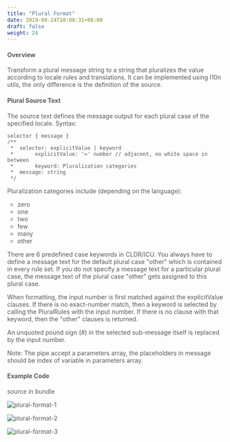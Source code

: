 ```yaml
---
title: "Plural Format"
date: 2019-09-24T20:08:31+08:00
draft: false
weight: 24
---
```



#### **Overview**

Transform a plural message string to a string that pluralizes the value according to locale rules and translations. It can be implemented using l10n utils, the only difference is the definition of the source.


#### **Plural Source Text**

The source text defines the message output for each plural case of the specified locale. Syntax:

```
selector { message }
/**
 *  selector: explicitValue | keyword
 *       explicitValue: '=' number // adjacent, no white space in between
 *       keyword: Pluralization categories
 *  message: string
 */

 ```

 Pluralization categories include (depending on the language):

- zero
- one
- two
- few
- many
- other

There are 6 predefined case keywords in CLDR/ICU. You always have to define a message text for the default plural case "other" which is contained in every rule set. If you do not specify a message text for a particular plural case, the message text of the plural case "other" gets assigned to this plural case.

When formatting, the input number is first matched against the explicitValue clauses. If there is no exact-number match, then a keyword is selected by calling the PluralRules with the input number. If there is no clause with that keyword, then the "other" clauses is returned.

An unquoted pound sign (#) in the selected sub-message itself is replaced by the input number.

Note: The pipe accept a parameters array, the placeholders in message should be index of variable in parameters array.

#### **Example Code**

source in bundle


![plural-format-1](https://github.com/zmengjiao/singleton/raw/website/content/en/images/plural-format/plural-format-1.png)


![plural-format-2](https://github.com/zmengjiao/singleton/raw/website/content/en/images/plural-format/plural-format-2.png)


![plural-format-3](https://github.com/zmengjiao/singleton/raw/website/content/en/images/plural-format/plural-format-3.png)


<style>
    html {
        font-family: Metropolis;
        color: #575757;
    }
    section strong {
        font-weight: 400;
    }
    article section.page pre {
        background-color: #fafafa;
        border:1px solid #ccc;
        padding-top: 2rem;
    }
    ul li {
        list-style: circle;
    }
    article section.page h1:first-of-type {
        text-transform: inherit;
        font-family: inherit;
    }
</style>